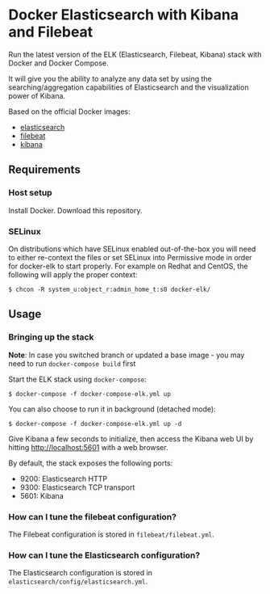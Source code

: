 # Docker Elasticsearch with Kibana and Filebeat

Run the latest version of the ELK (Elasticsearch, Filebeat, Kibana) stack with Docker and Docker Compose.

It will give you the ability to analyze any data set by using the searching/aggregation capabilities of Elasticsearch
and the visualization power of Kibana.

Based on the official Docker images:

* [elasticsearch](https://github.com/elastic/elasticsearch-docker)
* [filebeat](https://github.com/elastic/filebeat-docker)
* [kibana](https://github.com/elastic/kibana-docker)
## Requirements

### Host setup
Install Docker. 
Download this repository.
### SELinux

On distributions which have SELinux enabled out-of-the-box you will need to either re-context the files or set SELinux
into Permissive mode in order for docker-elk to start properly. For example on Redhat and CentOS, the following will
apply the proper context:

```console
$ chcon -R system_u:object_r:admin_home_t:s0 docker-elk/
```

## Usage

### Bringing up the stack

**Note**: In case you switched branch or updated a base image - you may need to run `docker-compose build` first

Start the ELK stack using `docker-compose`:

```console
$ docker-compose -f docker-compose-elk.yml up
```

You can also choose to run it in background (detached mode):

```console
$ docker-compose -f docker-compose-elk.yml up -d
```

Give Kibana a few seconds to initialize, then access the Kibana web UI by hitting
[http://localhost:5601](http://localhost:5601) with a web browser.

By default, the stack exposes the following ports:
* 9200: Elasticsearch HTTP
* 9300: Elasticsearch TCP transport
* 5601: Kibana


### How can I tune the filebeat configuration?

The Filebeat configuration is stored in `filebeat/filebeat.yml`.

### How can I tune the Elasticsearch configuration?

The Elasticsearch configuration is stored in `elasticsearch/config/elasticsearch.yml`.
